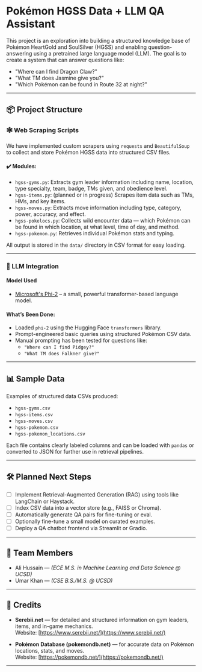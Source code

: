 # Pokémon HGSS Data + LLM QA Assistant

This project is an exploration into building a structured knowledge base of Pokémon HeartGold and SoulSilver (HGSS) and enabling question-answering using a pretrained large language model (LLM). The goal is to create a system that can answer questions like:

- "Where can I find Dragon Claw?"
- "What TM does Jasmine give you?"
- "Which Pokémon can be found in Route 32 at night?"

--- 
## 📦 Project Structure

### 🕸️ Web Scraping Scripts

We have implemented custom scrapers using `requests` and `BeautifulSoup` to collect and store Pokémon HGSS data into structured CSV files.

#### ✔️ Modules:
- `hgss-gyms.py`: Extracts gym leader information including name, location, type specialty, team, badge, TMs given, and obedience level.
- `hgss-items.py`: (planned or in progress) Scrapes item data such as TMs, HMs, and key items.
- `hgss-moves.py`: Extracts move information including type, category, power, accuracy, and effect.
- `hgss-pokelocs.py`: Collects wild encounter data — which Pokémon can be found in which location, at what level, time of day, and method.
- `hgss-pokemon.py`: Retrieves individual Pokémon stats and typing.

All output is stored in the `data/` directory in CSV format for easy loading.

---

### 🤖 LLM Integration

#### Model Used
- [Microsoft's Phi-2](https://huggingface.co/microsoft/phi-2) – a small, powerful transformer-based language model.

#### What’s Been Done:
- Loaded `phi-2` using the Hugging Face `transformers` library.
- Prompt-engineered basic queries using structured Pokémon CSV data.
- Manual prompting has been tested for questions like:
  - `"Where can I find Pidgey?"`
  - `"What TM does Falkner give?"`

---

## 📊 Sample Data

Examples of structured data CSVs produced:
- `hgss-gyms.csv`
- `hgss-items.csv`
- `hgss-moves.csv`
- `hgss-pokemon.csv`
- `hgss-pokemon_locations.csv`

Each file contains clearly labeled columns and can be loaded with `pandas` or converted to JSON for further use in retrieval pipelines.

---

## 🛠️ Planned Next Steps

- [ ] Implement Retrieval-Augmented Generation (RAG) using tools like LangChain or Haystack.
- [ ] Index CSV data into a vector store (e.g., FAISS or Chroma).
- [ ] Automatically generate QA pairs for fine-tuning or eval.
- [ ] Optionally fine-tune a small model on curated examples.
- [ ] Deploy a QA chatbot frontend via Streamlit or Gradio.

---
## 👤 Team Members

- Ali Hussain — *(ECE M.S. in Machine Learning and Data Science @ UCSD)*    
- Umar Khan — *(CSE B.S./M.S. @ UCSD)*   



---

## 🙏 Credits

- **Serebii.net** — for detailed and structured information on gym leaders, items, and in-game mechanics.  
  Website: [https://www.serebii.net/](https://www.serebii.net/)

- **Pokémon Database (pokemondb.net)** — for accurate data on Pokémon locations, stats, and moves.  
  Website: [https://pokemondb.net/](https://pokemondb.net/)


---
